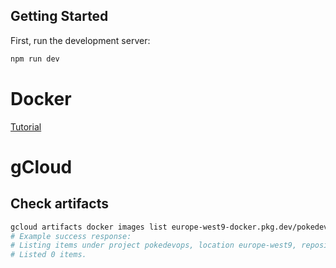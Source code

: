 ## Getting Started

First, run the development server:

```bash
npm run dev
```

# Docker

[Tutorial](https://dev.to/francescoxx/wtfnextjs-app-deployed-with-docker-4h3m)

# gCloud

## Check artifacts

```bash
gcloud artifacts docker images list europe-west9-docker.pkg.dev/pokedevops/student-james
# Example success response:
# Listing items under project pokedevops, location europe-west9, repository student-james.
# Listed 0 items.
```
